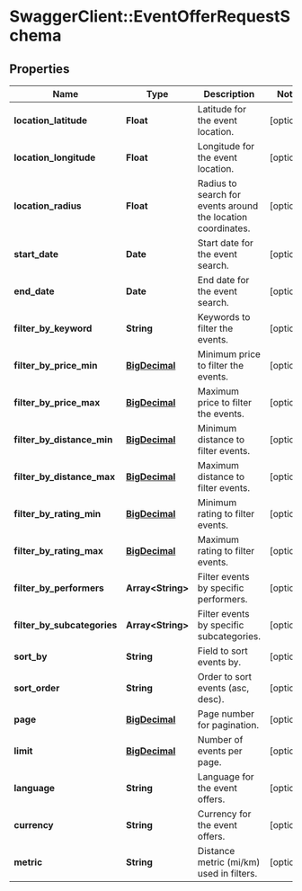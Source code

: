 # SwaggerClient::EventOfferRequestSchema

## Properties
Name | Type | Description | Notes
------------ | ------------- | ------------- | -------------
**location_latitude** | **Float** | Latitude for the event location. | [optional] 
**location_longitude** | **Float** | Longitude for the event location. | [optional] 
**location_radius** | **Float** | Radius to search for events around the location coordinates. | [optional] 
**start_date** | **Date** | Start date for the event search. | [optional] 
**end_date** | **Date** | End date for the event search. | [optional] 
**filter_by_keyword** | **String** | Keywords to filter the events. | [optional] 
**filter_by_price_min** | [**BigDecimal**](BigDecimal.md) | Minimum price to filter the events. | [optional] 
**filter_by_price_max** | [**BigDecimal**](BigDecimal.md) | Maximum price to filter the events. | [optional] 
**filter_by_distance_min** | [**BigDecimal**](BigDecimal.md) | Minimum distance to filter events. | [optional] 
**filter_by_distance_max** | [**BigDecimal**](BigDecimal.md) | Maximum distance to filter events. | [optional] 
**filter_by_rating_min** | [**BigDecimal**](BigDecimal.md) | Minimum rating to filter events. | [optional] 
**filter_by_rating_max** | [**BigDecimal**](BigDecimal.md) | Maximum rating to filter events. | [optional] 
**filter_by_performers** | **Array&lt;String&gt;** | Filter events by specific performers. | [optional] 
**filter_by_subcategories** | **Array&lt;String&gt;** | Filter events by specific subcategories. | [optional] 
**sort_by** | **String** | Field to sort events by. | [optional] 
**sort_order** | **String** | Order to sort events (asc, desc). | [optional] 
**page** | [**BigDecimal**](BigDecimal.md) | Page number for pagination. | [optional] 
**limit** | [**BigDecimal**](BigDecimal.md) | Number of events per page. | [optional] 
**language** | **String** | Language for the event offers. | [optional] 
**currency** | **String** | Currency for the event offers. | [optional] 
**metric** | **String** | Distance metric (mi/km) used in filters. | [optional] 

